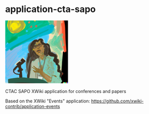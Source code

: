 # application-cta-sapo

<img src="assets/img_presenter_0.png" width="200px" height="200px" alt="Logo: person presenting at a confgerence"/>

CTAC SAPO XWiki application for conferences and papers

Based on the XWiki "Events" application: https://github.com/xwiki-contrib/application-events

